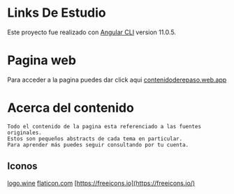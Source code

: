 # Links De Estudio

Este proyecto fue realizado con [Angular CLI](https://github.com/angular/angular-cli) version 11.0.5.

# Pagina web

Para acceder a la pagina puedes dar click aqui [contenidoderepaso.web.app](https://contenidoderepaso.web.app/)

# Acerca del contenido

```
Todo el contenido de la pagina esta referenciado a las fuentes originales. 
Estos son pequeños abstracts de cada tema en particular.
Para aprender más puedes seguir consultando por tu cuenta.
```
## Iconos

[logo.wine](https://www.logo.wine/)
[flaticon.com](https://www.flaticon.com/)
[https://freeicons.io](https://freeicons.io/)


